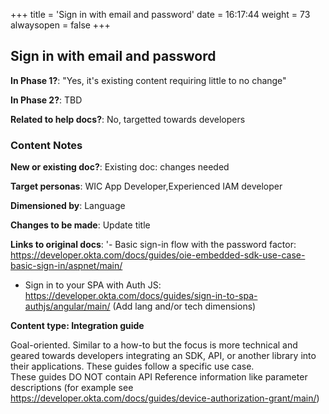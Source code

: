 +++
title = 'Sign in with email and password'
date = 16:17:44
weight = 73
alwaysopen = false
+++

## Sign in with email and password

**In Phase 1?**: "Yes, it's existing content requiring little to no change"

**In Phase 2?**: TBD

**Related to help docs?**: No, targetted towards developers



### Content Notes

**New or existing doc?**: Existing doc: changes needed

**Target personas**: WIC App Developer,Experienced IAM developer

**Dimensioned by**: Language

**Changes to be made**: Update title

**Links to original docs**: '- Basic sign-in flow with the password factor: https://developer.okta.com/docs/guides/oie-embedded-sdk-use-case-basic-sign-in/aspnet/main/
- Sign in to your SPA with Auth JS: https://developer.okta.com/docs/guides/sign-in-to-spa-authjs/angular/main/ (Add lang and/or tech dimensions)

**Content type: Integration guide**

Goal-oriented. Similar to a how-to but the focus is more technical and geared towards developers integrating an SDK, API, or another library into their applications. 
These guides follow a specific use case.  
These guides DO NOT contain API Reference information like parameter descriptions (for example see https://developer.okta.com/docs/guides/device-authorization-grant/main/)


